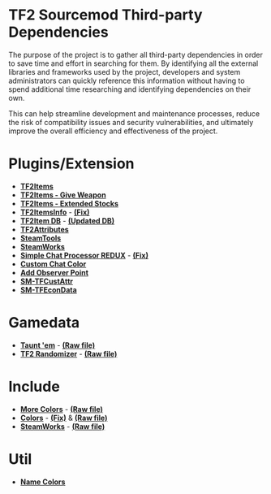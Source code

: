 # TF2 Sourcemod Third-party Dependencies

The purpose of the project is to gather all third-party dependencies in order to save time and effort in searching for them. By identifying all the external libraries and frameworks used by the project, developers and system administrators can quickly reference this information without having to spend additional time researching and identifying dependencies on their own.

This can help streamline development and maintenance processes, reduce the risk of compatibility issues and security vulnerabilities, and ultimately improve the overall efficiency and effectiveness of the project.

# Plugins/Extension

- **[TF2Items](https://forums.alliedmods.net/showthread.php?t=115100)**
- **[TF2Items - Give Weapon](https://forums.alliedmods.net/showthread.php?t=141962)**
- **[TF2Items - Extended Stocks](https://forums.alliedmods.net/showthread.php?t=255743)**
- **[TF2ItemsInfo](https://forums.alliedmods.net/showthread.php?t=182918)** - **[(Fix)](https://forums.alliedmods.net/showpost.php?p=2177564)**
- **[TF2Item DB](https://forums.alliedmods.net/showthread.php?t=255885)** - **[(Updated DB)](https://forums.alliedmods.net/showpost.php?p=2794711&postcount=176)**
- **[TF2Attributes](https://forums.alliedmods.net/showthread.php?t=210221)**
- **[SteamTools](https://forums.alliedmods.net/showthread.php?t=170630)**
- **[SteamWorks](https://forums.alliedmods.net/showthread.php?t=229556)**
- **[Simple Chat Processor REDUX](https://forums.alliedmods.net/showthread.php?p=1820365)** - **[(Fix)](https://forums.alliedmods.net/showpost.php?p=2629088&postcount=413)**
- **[Custom Chat Color](https://forums.alliedmods.net/showthread.php?t=186695)**
- **[Add Observer Point](https://forums.alliedmods.net/showthread.php?t=81609)**
- **[SM-TFCustAttr](https://github.com/nosoop/SM-TFCustAttr)**
- **[SM-TFEconData](https://github.com/nosoop/SM-TFEconData)**

# Gamedata

- **[Taunt 'em](https://forums.alliedmods.net/showthread.php?t=242866)** - **[(Raw file)](https://raw.githubusercontent.com/FlaminSarge/tf_tauntem/master/tf2.tauntem.txt)**
- **[TF2 Randomizer](https://forums.alliedmods.net/showthread.php?t=139069)** - **[(Raw file)](https://gist.githubusercontent.com/FlaminSarge/bc0f4e693e3177d92acd964848446fef/raw/663f5a651a4dd59a806c72545c9e829c2e628282/tf2items.randomizer.txt)**

# Include

- **[More Colors](https://forums.alliedmods.net/showthread.php?t=185016)** - **[(Raw file)](https://raw.githubusercontent.com/DoctorMcKay/sourcemod-plugins/master/scripting/include/morecolors.inc)**
- **[Colors](https://forums.alliedmods.net/showthread.php?t=96831)** - **[(Fix)](https://forums.alliedmods.net/showpost.php?p=2793368&postcount=417)** & **[(Raw file)](https://raw.githubusercontent.com/vicentefelipechile/tf2sm_dependencies/main/linux/addons/sourcemod/scripting/include/colors.inc)**
- **[SteamWorks](https://forums.alliedmods.net/showthread.php?t=229556)** - **[(Raw file)](https://raw.githubusercontent.com/KyleSanderson/SteamWorks/master/Pawn/includes/SteamWorks.inc)**

# Util

- **[Name Colors](http://cloford.com/resources/colours/500col.htm)**
